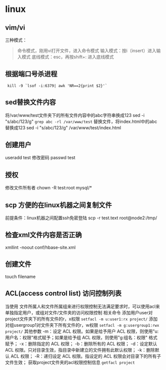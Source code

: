 # linux

## vim/vi
三种模式：
> 命令模式，刚用vi打开文件，进入命令模式
> 输入模式：按i（insert）进入输入模式
> 底线模式：esc，再按shift+: 进入底线模式

## 根据端口号杀进程
```shell
 kill -9 `lsof -i:6379| awk 'NR==2{print $2}'`
```
## sed替换文件内容
将/var/www/test文件夹下的所有文件内容中的abc字符串换成123
sed -i "s/abc/123/g" `grep abc -rl /var/www/test`
替换文件，将index.html中的abc替换成123
sed -i "s/abc/123/g" /var/www/test/index.html

## 创建用户
useradd test
修改密码
passwd test

## 授权
修改文件所有者
chown -R test:root mysql/*

## scp 方便的在linux机器之间复制文件
前提条件：linux机器之间配置ssh免密登陆
scp -r test.text root@node2:/tmp/

## 检查xml文件内容是否正确
xmllint -noout conf/hbase-site.xml

## 创建文件
touch filename

## ACL(access control list) 访问控制列表
当使用 文件所属人和文件所属组来进行权限控制无法满足要求时，可以使用acl来单独指定用户，或组对文件/文件夹的访问权限控制
相关命令
添加用户user对project文件夹下的所有文件的r，x权限
`setfacl -m u:user1:rx project/`
添加对组usergroup1对文件夹下所有文件的r，w权限
`setfacl -m g:usergroup1:rwx project/`
其他参数
-m：设定 ACL 权限。如果是给予用户 ACL 权限，则使用"u:用户名：权限"格式赋予；如果是给予组 ACL 权限，则使用"g:组名：权限" 格式赋予；
-x：删除指定的 ACL 权限；
-b：删除所有的 ACL 权限；
-d：设定默认 ACL 权限。只对目录生效，指目录中新建立的文件拥有此默认权限；
-k：删除默认 ACL 权限；
-R：递归设定 ACL 权限。指设定的 ACL 权限会对目录下的所有子文件生效；
获取project文件夹的acl权限控制信息
`getfacl project`


